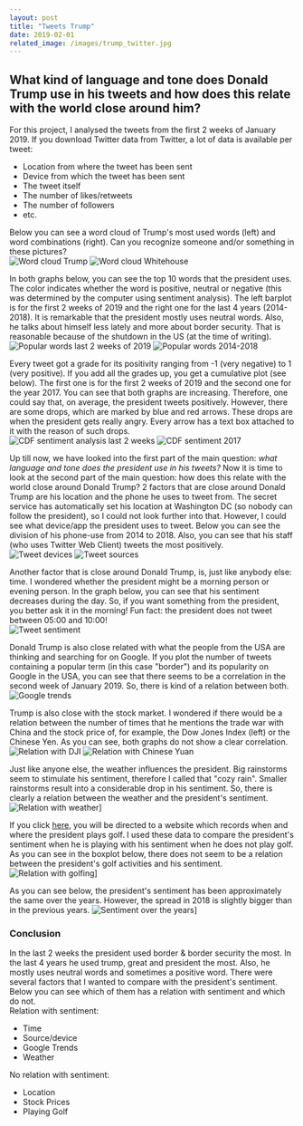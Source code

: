 ```yaml
---
layout: post
title: "Tweets Trump"
date: 2019-02-01
related_image: /images/trump_twitter.jpg
---
```

## What kind of language and tone does Donald Trump use in his tweets and how does this relate with the world close around him?

For this project, I analysed the tweets from the first 2 weeks of January 2019. If you download Twitter data from Twitter, a lot of data is available per tweet: 
- Location from where the tweet has been sent
- Device from which the tweet has been sent
- The tweet itself
- The number of likes/retweets
- The number of followers
- etc.<br/>

Below you can see a word cloud of Trump's most used words (left) and word combinations (right). Can you recognize someone and/or something in these pictures?<br/>
![Word cloud Trump](/images/trump_wordcloud.png) ![Word cloud Whitehouse](/images/wh_wordcloud.png)

In both graphs below, you can see the top 10 words that the president uses. The color indicates whether the word is positive, neutral or negative (this was determined by the computer using sentiment analysis). The left barplot is for the first 2 weeks of 2019 and the right one for the last 4 years (2014-2018). It is remarkable that the president mostly uses neutral words. Also, he talks about himself less lately and more about border security. That is reasonable because of the shutdown in the US (at the time of writing).<br/>
![Popular words last 2 weeks of 2019](/images/popularwords.png) ![Popular words 2014-2018](/images/popularwords2.png)

Every tweet got a grade for its positivity ranging from -1 (very negative) to 1 (very positive). If you add all the grades up, you get a cumulative plot (see below). The first one is for the first 2 weeks of 2019 and the second one for the year 2017. You can see that both graphs are increasing. Therefore, one could say that, on average, the president tweets positively. However, there are some drops, which are marked by blue and red arrows. These drops are when the president gets really angry. Every arrow has a text box attached to it with the reason of such drops.<br/>
![CDF sentiment analysis last 2 weeks](/images/cdf1.png) ![CDF sentiment 2017](/images/cdf2.png)

Up till now, we have looked into the first part of the main question: *what language and tone does the president use in his tweets?* Now it is time to look at the second part of the main question: how does this relate with the world close around Donald Trump? 2 factors that are close around Donald Trump are his location and the phone he uses to tweet from. The secret service has automatically set his location at Washington DC (so nobody can follow the president), so I could not look further into that. However, I could see what device/app the president uses to tweet. Below you can see the division of his phone-use from 2014 to 2018. Also, you can see that his staff (who uses Twitter Web Client) tweets the most positively.<br/>
![Tweet devices](/images/tweetdevices.png) ![Tweet sources](/images/tweetsources.png)

Another factor that is close around Donald Trump, is, just like anybody else: time. I wondered whether the president might be a morning person or evening person. In the graph below, you can see that his sentiment decreases during the day. So, if you want something from the president, you better ask it in the morning!
Fun fact: the president does not tweet between 05:00 and 10:00!<br/>
![Tweet sentiment](/images/tweetsentiment.png) 

Donald Trump is also close related with what the people from the USA are thinking and searching for on Google. If you plot the number of tweets containing a popular term (in this case "border") and its popularity on Google in the USA, you can see that there seems to be a correlation in the second week of January 2019. So, there is kind of a relation between both.<br/>
![Google trends](/images/googletrends.png) 

Trump is also close with the stock market. I wondered if there would be a relation between the number of times that he mentions the trade war with China and the stock price of, for example, the Dow Jones Index (left) or the Chinese Yen.
As you can see, both graphs do not show a clear correlation.<br/>
![Relation with DJI](/images/dji.png) ![Relation with Chinese Yuan](/images/yuan.png)

Just like anyone else, the weather influences the president. Big rainstorms seem to stimulate his sentiment, therefore I called that "cozy rain". Smaller rainstorms result into a considerable drop in his sentiment. So, there is clearly a relation between the weather and the president's sentiment.<br/>
![Relation with weather](/images/weathertrump.png)]

If you click [here](https://trumpgolfcount.com/displayoutings), you will be directed to a website which records when and where the president plays golf. I used these data to compare the president's sentiment when he is playing with his sentiment when he does not play golf. As you can see in the boxplot below, there does not seem to be a relation between the president's golf activities and his sentiment.<br/>
![Relation with golfing](/images/golfingboxplot.png)]

As you can see below, the president's sentiment has been approximately the same over the years. However, the spread in 2018 is slightly bigger than in the previous years.
![Sentiment over the years](/images/sentimentboxplot.png)]

### Conclusion
In the last 2 weeks the president used border & border security the most. In the last 4 years he used trump, great  and president the most. Also, he mostly uses neutral words and sometimes a positive word. There were several factors that I wanted to compare with the president's sentiment. Below you can see which of them has a relation with sentiment and which do not.<br/>
Relation with sentiment: 
- Time
- Source/device
- Google Trends
- Weather<br/>

No relation with sentiment:
- Location
- Stock Prices
- Playing Golf






